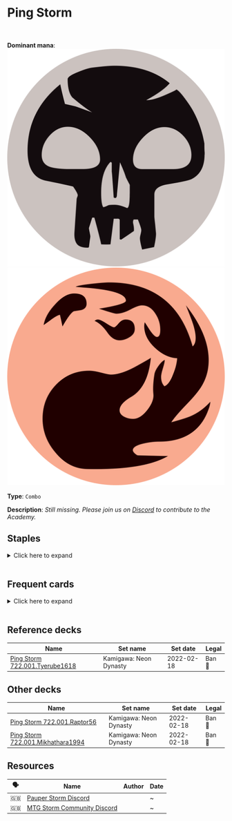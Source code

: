 <!-- This page is automatically generated by Myr: do not update it manually. -->
<!-- Changes directly applied here will be lost. -->
<!-- If you plan to update this page, please update the template at https://github.com/Pauperformance/pauperformance-bot -->
<!-- Templates can be found under pauperformance-bot/resources/templates/ -->
# Ping Storm
<br/>


**Dominant mana**: <img src="../resources/images/mana/B.png" class="dominant-mana-icon"/> <img src="../resources/images/mana/R.png" class="dominant-mana-icon"/>

**Type**: `Combo`

**Description**: _Still missing. Please join us on [Discord](https://discord.gg/fYQbpjjkQ3) to contribute to the Academy._


## **Staples**

<details>
  <summary>Click here to expand</summary>
<a href="https://scryfall.com/card/vma/106/cabal-ritual"><img src="https://cards.scryfall.io/normal/front/a/5/a5d85875-22da-4054-ae42-e85b472a6d5d.jpg" class="archetype-card rounded-image"/></a>
<a href="https://scryfall.com/card/tsr/263/chromatic-star"><img src="https://cards.scryfall.io/normal/front/c/2/c2e8d492-2c67-410b-b556-c157a14c4cec.jpg" class="archetype-card rounded-image"/></a>
<a href="https://scryfall.com/card/a25/82/dark-ritual"><img src="https://cards.scryfall.io/normal/front/9/5/95f27eeb-6f14-4db3-adb9-9be5ed76b34b.jpg" class="archetype-card rounded-image"/></a>
<a href="https://scryfall.com/card/otc/131/deadly-dispute"><img src="https://cards.scryfall.io/normal/front/e/d/ed01650e-4eb5-4884-9cc6-947b0e20dd3c.jpg" class="archetype-card rounded-image"/></a>
<a href="https://scryfall.com/card/neo/138/experimental-synthesizer"><img src="https://cards.scryfall.io/normal/front/c/4/c47931c9-685d-4b83-8299-bc347224b4e8.jpg" class="archetype-card rounded-image"/></a>
<a href="https://scryfall.com/card/tsb/109/feldons-cane"><img src="https://cards.scryfall.io/normal/front/7/2/726ce95b-bc4d-4c34-a8e1-b4c6c28accc9.jpg" class="archetype-card rounded-image"/></a>
<a href="https://scryfall.com/card/mh2/127/galvanic-relay"><img src="https://cards.scryfall.io/normal/front/0/6/06373318-e548-4664-b227-17e3b6fd0a88.jpg" class="archetype-card rounded-image"/></a>
<a href="https://scryfall.com/card/vow/164/kessig-flamebreather"><img src="https://cards.scryfall.io/normal/front/3/0/303ad78a-b02a-44dc-afe6-7f95781a5062.jpg" class="archetype-card rounded-image"/></a>
<a href="https://scryfall.com/card/tpr/225/lotus-petal"><img src="https://cards.scryfall.io/normal/front/f/8/f85ab5f9-508e-45de-8fa1-ce1f16552ffc.jpg" class="archetype-card rounded-image"/></a>
<a href="https://scryfall.com/card/2xm/208/manamorphose"><img src="https://cards.scryfall.io/normal/front/f/a/faf9070e-14be-4ce5-a19a-6addc79359c1.jpg" class="archetype-card rounded-image"/></a>
<a href="https://scryfall.com/card/moc/259/nights-whisper"><img src="https://cards.scryfall.io/normal/front/2/2/221c82a2-b558-4c3a-b7ad-4452ef8e9067.jpg" class="archetype-card rounded-image"/></a>
<a href="https://scryfall.com/card/vow/174/reckless-impulse"><img src="https://cards.scryfall.io/normal/front/6/9/6943c07f-ab0d-4f5a-bbe9-c0a83dc98546.jpg" class="archetype-card rounded-image"/></a>
<a href="https://scryfall.com/card/csp/96/rite-of-flame"><img src="https://cards.scryfall.io/normal/front/c/0/c062caf7-f0eb-44db-9f74-e6711a13fada.jpg" class="archetype-card rounded-image"/></a>
</details><br/>



## **Frequent cards**

<details>
  <summary>Click here to expand</summary>
<a href="https://scryfall.com/card/mh1/191/weather-the-storm"><img src="https://cards.scryfall.io/normal/front/f/6/f6a9fa51-78c3-42e6-8c2e-39658f59ed87.jpg" class="archetype-card rounded-image"/></a>
</details><br/>



## **Reference decks**

| Name | Set name | Set date | Legal |
| -----| -------- | -------- | ----- |
| [Ping Storm 722.001.Tyerube1618](https://www.mtggoldfish.com/deck/4870918) | Kamigawa: Neon Dynasty | 2022-02-18 | Ban 🔨 |




## **Other decks**

| Name | Set name | Set date | Legal |
| -----| -------- | -------- | ----- |
| [Ping Storm 722.001.Raptor56](https://www.mtggoldfish.com/deck/4643658) | Kamigawa: Neon Dynasty | 2022-02-18 | Ban 🔨 |
| [Ping Storm 722.001.Mikhathara1994](https://www.mtggoldfish.com/deck/4667100) | Kamigawa: Neon Dynasty | 2022-02-18 | Ban 🔨 |






## **Resources**

| 🗣️ | Name | Author | Date |
| -- | ---- | ------ | ---- |
| 🇬🇧 | <a target="_blank" href="https://discord.gg/NkzHtj5w5g">Pauper Storm Discord</a> | <i class="fa-brands fa-discord"></i> | ~            |
| 🇬🇧 | <a target="_blank" href="https://discord.com/invite/stormcommunity">MTG Storm Community Discord</a> | <i class="fa-brands fa-discord"></i> | ~            |

